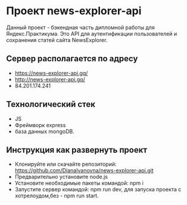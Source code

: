 # Проект news-explorer-api
Данный проект - бэкендная часть дипломной работы для Яндекс.Практикума. Это API для аутентификации пользователей и сохранения статей сайта NewsExplorer.

## Сервер располагается по адресу
- https://news-explorer-api.gq/
- http://news-explorer-api.gq/
- 84.201.174.241

## Технологический стек
- JS
- Фреймворк express
- база данных mongoDB.

## Инструкция как развернуть проект
- Клонируйте или скачайте репозиторий: https://github.com/DianaIvanovna/news-explorer-api.git
- Предварительно установите node.js
- Установите необходимые пакеты командой: npm i
- Запустите сервер командой: npm run dev, для запуска проекта с хотрелоудом,без - npm run start.
